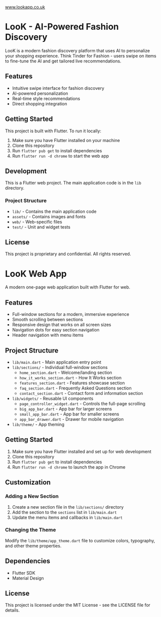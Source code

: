 www.lookapp.co.uk

# LooK - AI-Powered Fashion Discovery

LooK is a modern fashion discovery platform that uses AI to personalize your shopping experience. Think Tinder for Fashion - users swipe on items to fine-tune the AI and get tailored live recommendations.

## Features

- Intuitive swipe interface for fashion discovery
- AI-powered personalization
- Real-time style recommendations
- Direct shopping integration

## Getting Started

This project is built with Flutter. To run it locally:

1. Make sure you have Flutter installed on your machine
2. Clone this repository
3. Run `flutter pub get` to install dependencies
4. Run `flutter run -d chrome` to start the web app

## Development

This is a Flutter web project. The main application code is in the `lib` directory.

### Project Structure

- `lib/` - Contains the main application code
- `assets/` - Contains images and fonts
- `web/` - Web-specific files
- `test/` - Unit and widget tests

## License

This project is proprietary and confidential. All rights reserved.

# LooK Web App

A modern one-page web application built with Flutter for web.

## Features

- Full-window sections for a modern, immersive experience
- Smooth scrolling between sections
- Responsive design that works on all screen sizes
- Navigation dots for easy section navigation
- Header navigation with menu items

## Project Structure

- `lib/main.dart` - Main application entry point
- `lib/sections/` - Individual full-window sections
  - `home_section.dart` - Welcome/landing section
  - `how_it_works_section.dart` - How It Works section
  - `features_section.dart` - Features showcase section
  - `faq_section.dart` - Frequently Asked Questions section
  - `contact_section.dart` - Contact form and information section
- `lib/widgets/` - Reusable UI components
  - `page_controller_widget.dart` - Controls the full-page scrolling
  - `big_app_bar.dart` - App bar for larger screens
  - `small_app_bar.dart` - App bar for smaller screens
  - `app_bar_drawer.dart` - Drawer for mobile navigation
- `lib/theme/` - App theming

## Getting Started

1. Make sure you have Flutter installed and set up for web development
2. Clone this repository
3. Run `flutter pub get` to install dependencies
4. Run `flutter run -d chrome` to launch the app in Chrome

## Customization

### Adding a New Section

1. Create a new section file in the `lib/sections/` directory
2. Add the section to the `sections` list in `lib/main.dart`
3. Update the menu items and callbacks in `lib/main.dart`

### Changing the Theme

Modify the `lib/theme/app_theme.dart` file to customize colors, typography, and other theme properties.

## Dependencies

- Flutter SDK
- Material Design

## License

This project is licensed under the MIT License - see the LICENSE file for details.
